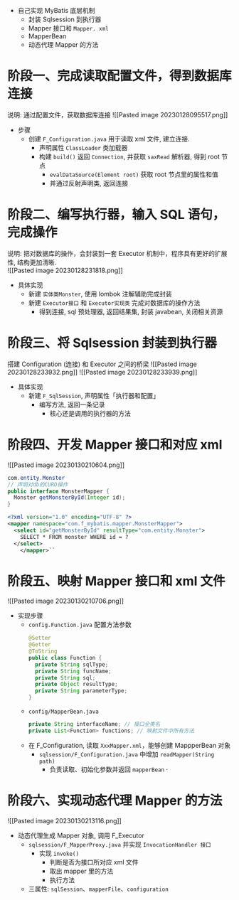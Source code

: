 - 自己实现 MyBatis 底层机制
	- 封装 Sqlsession 到执行器 
	- Mapper 接口和 `Mapper. xml` 
	- MapperBean 
	- 动态代理 Mapper 的方法

# 阶段一、完成读取配置文件，得到数据库连接
说明: 通过配置文件，获取数据库连接
![[Pasted image 20230128095517.png]]

- 步骤
	- 创建 `F_Configuration.java` 用于读取 xml 文件, 建立连接.
		- 声明属性 `ClassLoader` 类加载器
		- 构建 `build()` 返回 `Connection`, 并获取 `saxRead` 解析器, 得到 root 节点 
			- `evalDataSource(Element root)` 获取 root 节点里的属性和值 
			- 并通过反射声明类, 返回连接

# 阶段二、编写执行器，输入 SQL 语句，完成操作
说明: 把对数据库的操作，会封装到一套 Executor 机制中，程序具有更好的扩展性, 结构更加清晰.  
![[Pasted image 20230128231818.png]]
- 具体实现
	- 新建 `实体类Monster`, 使用 lombok 注解辅助完成封装
	- 新建 `Executor接口` 和 `Executor实现类` 完成对数据库的操作方法
		- 得到连接, sql 预处理器, 返回结果集, 封装 javabean, 关闭相关资源

# 阶段三、将 Sqlsession 封装到执行器
搭建 Configuration (连接) 和 Executor 之间的桥梁 
![[Pasted image 20230128233932.png]]
![[Pasted image 20230128233939.png]]
- 具体实现
	- 新建 `F_SqlSession`, 声明属性「执行器和配置」
		- 编写方法, 返回一条记录
			- 核心还是调用的执行器的方法

# 阶段四、开发 Mapper 接口和对应 xml 
![[Pasted image 20230130210604.png]]

```java
com.entity.Monster
// 声明对db的CURD操作  
public interface MonsterMapper {  
  Monster getMonsterById(Integer id);  
}
```

```xml
<?xml version="1.0" encoding="UTF-8" ?>  
<mapper namespace="com.f_mybatis.mapper.MonsterMapper">  
  <select id="getMonsterById" resultType="com.entity.Monster">  
    SELECT * FROM monster WHERE id = ?  
  </select>  
	</mapper>``
```
# 阶段五、映射 Mapper 接口和 xml 文件
![[Pasted image 20230130210706.png]]
- 实现步骤
	- `config.Function.java` 配置方法参数
		```java
		@Setter  
		@Getter  
		@ToString  
		public class Function {  
		  private String sqlType;  
		  private String funcName;  
		  private String sql;  
		  private Object resultType;  
		  private String parameterType;  
		}
	   ```
	- `config/MapperBean.java` 
		```java
		private String interfaceName; // 接口全类名  
		private List<Function> functions; // 映射文件中所有方法
		```
	- 在 F_Configuration, 读取 `XxxMapper.xml`，能够创建 MappperBean 对象
		- `sqlsession/F_Configuration.java` 中增加 `readMapper(String path)` 
			- 负责读取、初始化参数并返回 `mapperBean` ·
# 阶段六、实现动态代理 Mapper 的方法

![[Pasted image 20230130213116.png]]

- 动态代理生成 Mapper 对象, 调用 F_Executor
	- `sqlsession/F_MapperProxy.java` 并实现 `InvocationHandler 接口`
		- 实现 `invoke()`
			- 判断是否为接口所对应 xml 文件
			- 取出 mapper 里的方法
			- 执行方法
	- 三属性: `sqlSession`、`mapperFile`、`configuration`